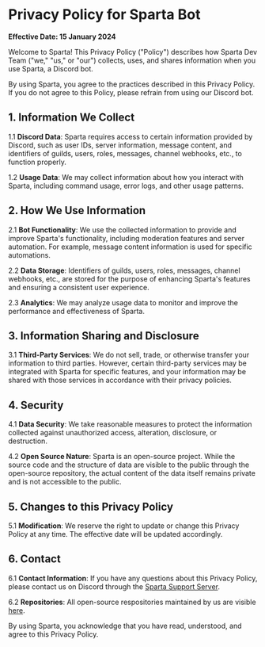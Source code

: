 # Privacy Policy for Sparta Bot

**Effective Date: 15 January 2024**

Welcome to Sparta! This Privacy Policy ("Policy") describes how Sparta Dev Team ("we," "us," or "our") collects, uses, and shares information when you use Sparta, a Discord bot.

By using Sparta, you agree to the practices described in this Privacy Policy. If you do not agree to this Policy, please refrain from using our Discord bot.

## 1. Information We Collect

1.1 **Discord Data**: Sparta requires access to certain information provided by Discord, such as user IDs, server information, message content, and identifiers of guilds, users, roles, messages, channel webhooks, etc., to function properly.

1.2 **Usage Data**: We may collect information about how you interact with Sparta, including command usage, error logs, and other usage patterns.

## 2. How We Use Information

2.1 **Bot Functionality**: We use the collected information to provide and improve Sparta's functionality, including moderation features and server automation. For example, message content information is used for specific automations.

2.2 **Data Storage**: Identifiers of guilds, users, roles, messages, channel webhooks, etc., are stored for the purpose of enhancing Sparta's features and ensuring a consistent user experience.

2.3 **Analytics**: We may analyze usage data to monitor and improve the performance and effectiveness of Sparta.

## 3. Information Sharing and Disclosure

3.1 **Third-Party Services**: We do not sell, trade, or otherwise transfer your information to third parties. However, certain third-party services may be integrated with Sparta for specific features, and your information may be shared with those services in accordance with their privacy policies.

## 4. Security

4.1 **Data Security**: We take reasonable measures to protect the information collected against unauthorized access, alteration, disclosure, or destruction.

4.2 **Open Source Nature**: Sparta is an open-source project. While the source code and the structure of data are visible to the public through the open-source repository, the actual content of the data itself remains private and is not accessible to the public.

## 5. Changes to this Privacy Policy

5.1 **Modification**: We reserve the right to update or change this Privacy Policy at any time. The effective date will be updated accordingly.

## 6. Contact

6.1 **Contact Information**: If you have any questions about this Privacy Policy, please contact us on Discord through the [Sparta Support Server](https://discord.gg/RrVY4bP).

6.2 **Repositories**: All open-source respositories maintained by us are visible [here](https://github.com/SpartaDevTeam).

By using Sparta, you acknowledge that you have read, understood, and agree to this Privacy Policy.
